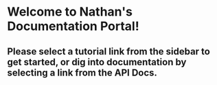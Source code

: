 # Welcome to Nathan's Documentation Portal!

## Please select a tutorial link from the sidebar to get started, or dig into documentation by selecting a link from the API Docs.